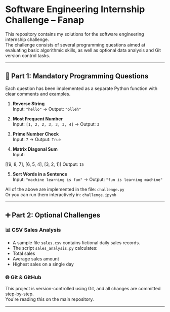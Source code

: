 # Software Engineering Internship Challenge – Fanap

This repository contains my solutions for the software engineering internship challenge.  
The challenge consists of several programming questions aimed at evaluating basic algorithmic skills, as well as optional data analysis and Git version control tasks.

---

## 🧪 Part 1: Mandatory Programming Questions

Each question has been implemented as a separate Python function with clear comments and examples.

1. **Reverse String**  
   Input: `"hello"` → Output: `"olleh"`

2. **Most Frequent Number**  
   Input: `[1, 2, 2, 3, 3, 3, 4]` → Output: `3`

3. **Prime Number Check**  
   Input: `7` → Output: `True`

4. **Matrix Diagonal Sum**  
   Input:  

[[9, 8, 7],
[6, 5, 4],
[3, 2, 1]]
Output: `15`

5. **Sort Words in a Sentence**  
Input: `"machine learning is fun"` → Output: `"fun is learning machine"`

All of the above are implemented in the file: `challenge.py`  
Or you can run them interactively in: `challenge.ipynb`

---

## ➕ Part 2: Optional Challenges

### 📊 CSV Sales Analysis

- A sample file `sales.csv` contains fictional daily sales records.
- The script `sales_analysis.py` calculates:
- Total sales
- Average sales amount
- Highest sales on a single day

### 🌐 Git & GitHub

This project is version-controlled using Git, and all changes are committed step-by-step.  
You're reading this on the main repository.

---